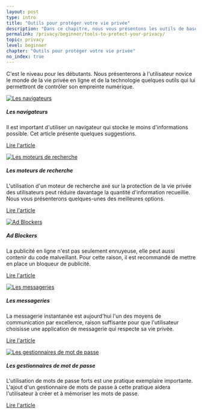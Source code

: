 ```yaml
---
layout: post
type: intro
title: "Outils pour protéger votre vie privée"
description: "Dans ce chapitre, nous vous présentons les outils de base nécessaires pour améliorer votre confidentialité en ligne. Dans ce niveau, nous couvrons les navigateurs, les moteurs de recherche, les bloqueurs de publicité, les applications de messagerie et les gestionnaires de mots de passe."
permalink: /privacy/beginner/tools-to-protect-your-privacy/
topic: privacy
level: beginner
chapter: "Outils pour protéger votre vie privée"
no_index: true
---
```


C'est le niveau pour les débutants. Nous présenterons à l'utilisateur novice le monde de la vie privée en ligne et de la technologie quelques outils qui lui permettront de contrôler son empreinte numérique.


<div class="row mt-5">
    <div class="col-md-3">
        <a href="{{ site.baseurl }}{% post_url /privacy/beginner/2023-04-02-browser %}">
            <img src="/assets/post_files/privacy/beginner/tools-to-protect-your-privacy/browser.svg" alt="Les navigateurs" />
        </a>
    </div>
    <div class="col-md-9">
        <h5 class="intro-article-title">Les navigateurs</h5>
        <p class="mb-1">
            Il est important d'utiliser un navigateur qui stocke le moins d'informations possible. Cet article présente quelques suggestions.
        </p>
        <p class="mb-0">
            <a class="font-weight-bold" href="{{ site.baseurl }}{% post_url /privacy/beginner/2023-04-02-browser %}">Lire l'article</a>
        </p>
    </div>
</div>

<div class="row mt-5">
    <div class="col-md-3">
        <a href="{{ site.baseurl }}{% post_url /privacy/beginner/2023-04-03-search-engine %}">
            <img src="/assets/post_files/privacy/beginner/tools-to-protect-your-privacy/search_engine.svg" alt="Les moteurs de recherche" />
        </a>
    </div>
    <div class="col-md-9">
        <h5 class="intro-article-title">Les moteurs de recherche</h5>
        <p class="mb-1">
            L'utilisation d'un moteur de recherche axé sur la protection de la vie privée des utilisateurs peut réduire davantage la quantité d'information recueillie. Nous vous présenterons quelques-unes des meilleures options.
        </p>
        <p class="mb-0">
            <a class="font-weight-bold" href="{{ site.baseurl }}{% post_url /privacy/beginner/2023-04-03-search-engine %}">Lire l'article</a>
        </p>
    </div>
</div>

<div class="row mt-5">
    <div class="col-md-3">
        <a href="{{ site.baseurl }}{% post_url /privacy/beginner/2023-04-04-ad-blocker %}">
            <img src="/assets/post_files/privacy/beginner/tools-to-protect-your-privacy/ad_block.svg" alt="Ad Blockers" />
        </a>
    </div>
    <div class="col-md-9">
        <h5 class="intro-article-title">Ad Blockers</h5>
        <p class="mb-1">
            La publicité en ligne n'est pas seulement ennuyeuse, elle peut aussi contenir du code malveillant. Pour cette raison, il est recommandé de mettre en place un bloqueur de publicité.
        </p>
        <p class="mb-0">
            <a class="font-weight-bold" href="{{ site.baseurl }}{% post_url /privacy/beginner/2023-04-04-ad-blocker %}">Lire l'article</a>
        </p>
    </div>
</div>

<div class="row mt-5">
    <div class="col-md-3">
        <a href="{{ site.baseurl }}{% post_url /privacy/beginner/2023-04-05-messaging %}">
            <img src="/assets/post_files/privacy/beginner/tools-to-protect-your-privacy/messaging.svg" alt="Les messageries" />
        </a>
    </div>
    <div class="col-md-9">
        <h5 class="intro-article-title">Les messageries</h5>
        <p class="mb-1">
            La messagerie instantanée est aujourd'hui l'un des moyens de communication par excellence, raison suffisante pour que l'utilisateur choisisse une application de messagerie qui respecte sa vie privée.
        </p>
        <p class="mb-0">
            <a class="font-weight-bold" href="{{ site.baseurl }}{% post_url /privacy/beginner/2023-04-05-messaging %}">Lire l'article</a>
        </p>
    </div>
</div>

<div class="row mt-5">
    <div class="col-md-3">
        <a href="{{ site.baseurl }}{% post_url /privacy/beginner/2023-04-06-password-manager %}">
            <img src="/assets/post_files/privacy/beginner/tools-to-protect-your-privacy/password_manager.svg" alt="Les gestionnaires de mot de passe" />
        </a>
    </div>
    <div class="col-md-9">
        <h5 class="intro-article-title">Les gestionnaires de mot de passe</h5>
        <p class="mb-1">
            L'utilisation de mots de passe forts est une pratique exemplaire importante. L'ajout d'un gestionnaire de mots de passe à cette pratique aidera l'utilisateur à créer et à mémoriser les mots de passe.
        </p>
        <p class="mb-0">
            <a class="font-weight-bold" href="{{ site.baseurl }}{% post_url /privacy/beginner/2023-04-06-password-manager %}">Lire l'article</a>
        </p>
    </div>
</div>

